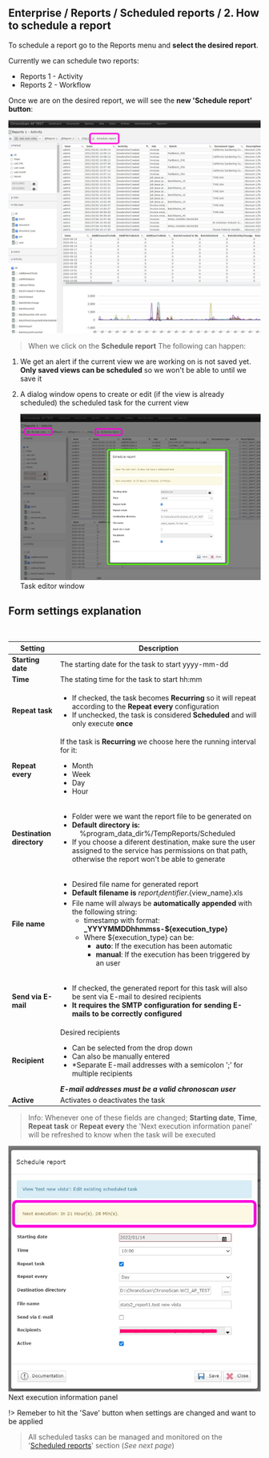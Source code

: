 
## Enterprise / Reports / Scheduled reports / 2. How to schedule a report

To schedule a report go to the Reports menu and **select the desired report**.  

Currently we can schedule two reports:
* Reports 1 - Activity
* Reports 2 - Workflow

Once we are on the desired report, we will see the <b>new 'Schedule report' button</b>:

<img src="./_images_/scheduled_reports/btn_schedule.jpg" width="520" height="auto">  

> When we click on the **Schedule report** The following can happen:

1. We get an alert if the current view we are working on is not saved yet. **Only saved views can be scheduled** so we won't be able to until we save it
2. A dialog window opens to create or edit (if the view is already scheduled) the scheduled task for the current view

    <img src="./_images_/scheduled_reports/dialog_schedule1.jpg" width="520" height="auto">  
    <br/>
    <span class="caption">Task editor window</span>

## Form settings explanation
<br/>

| Setting                   | Description                       |
|---------------------------| ----------------------------------|
| **Starting date**         | The starting date for the task to start yyyy-mm-dd |
| **Time**                  | The stating time for the task to start hh:mm |
| **Repeat task**           | <ul><li>If checked, the task becomes **Recurring** so it will repeat according to the **Repeat every** configuration</li> <li>If unchecked, the task is considered **Scheduled** and will only execute **once** </li></ul> |
| **Repeat every**          | If the task is **Recurring** we choose here the running interval for it: <ul><li>Month</li><li>Week</li><li>Day</li><li>Hour</li></ul> |
| **Destination directory** | <ul><li>Folder were we want the report file to be generated on </li><li>**Default directory is:** &nbsp;&nbsp;&nbsp;&nbsp;%program_data_dir%/TempReports/Scheduled </li><li> If you choose a diferent destination, make sure the user assigned to the service has permissions on that path, otherwise the report won't be able to generate </li> |
| **File name**             | <ul><li>Desired file name for generated report</li><li>**Default filename is** ${report_identifier}.${view_name}.xls</li> <li>File name will always be **automatically appended** with the following string:<ul><li>timestamp with format: **_YYYYMMDDhhmmss-${execution_type}** </li><li>Where ${execution_type} can be: <ul><li>**auto**: If the execution has been automatic</li><li>**manual**: If the execution has been triggered by an user</li></ul></li></ul></li> </ul>             |
| **Send via E-mail**       | <ul><li>If checked, the generated report for this task will also be sent via E-mail to desired recipients</li><li>**It requires the SMTP configuration for sending E-mails to be correctly configured**</li></ul> |
| **Recipient**             | Desired recipients <ul><li>Can be selected from the drop down</li><li>Can also be manually entered</li><li>*Separate E-mail addresses with a semicolon ';' for multiple recipients</li></ul> _**E-mail addresses must be a valid chronoscan user**_  |
| **Active**                | Activates o deactivates the task |


> Info: Whenever one of these fields are changed; **Starting date**, **Time**, **Repeat task** or  **Repeat every** the 'Next execution information panel' will be refreshed to know when the task will be executed 

<img src="./_images_/scheduled_reports/next_exec_info_panel.jpg" width="520" height="auto">  
<br/>
<span class="caption">Next execution information panel</span>

!> Remeber to hit the 'Save' button when settings are changed and want to be applied

> All scheduled tasks can be managed and monitored on the '[Scheduled reports](./enterprise/reports/scheduled-reports/3-managing-and-monitoring-scheduled-reports-tasks)' section (_See next page_)
